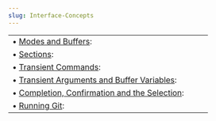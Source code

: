 ```yaml
---
slug: Interface-Concepts
---
```


|                                                                                            |    |    |
| :----------------------------------------------------------------------------------------- | -- | :- |
| • [Modes and Buffers](Modes-and-Buffers):                                                  |    |    |
| • [Sections](Sections):                                                                    |    |    |
| • [Transient Commands](Transient-Commands):                                                |    |    |
| • [Transient Arguments and Buffer Variables](Transient-Arguments-and-Buffer-Variables):    |    |    |
| • [Completion, Confirmation and the Selection](Completion-Confirmation-and-the-Selection): |    |    |
| • [Running Git](Running-Git):                                                              |    |    |
